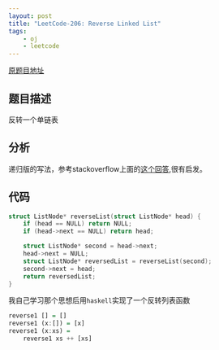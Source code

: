 ```yaml
---
layout: post
title: "LeetCode-206: Reverse Linked List"
tags:
    - oj
    - leetcode
---
```


[原题目地址](https://leetcode.com/problems/reverse-linked-list/#/description)

## 题目描述
反转一个单链表

## 分析
递归版的写法，参考stackoverflow上面的[这个回答][st],很有启发。

## 代码
```c
struct ListNode* reverseList(struct ListNode* head) {
    if (head == NULL) return NULL;
    if (head->next == NULL) return head;

    struct ListNode* second = head->next;
    head->next = NULL;
    struct ListNode* reversedList = reverseList(second);
    second->next = head;
    return reversedList;
}
```
我自己学习那个思想后用`haskell`实现了一个反转列表函数
```haskell
reverse1 [] = []
reverse1 (x:[]) = [x]
reverse1 (x:xs) =
	reverse1 xs ++ [xs]
```



[st]:http://stackoverflow.com/questions/354875/reversing-a-linked-list-in-java-recursively?page=1&tab=votes#tab-top
